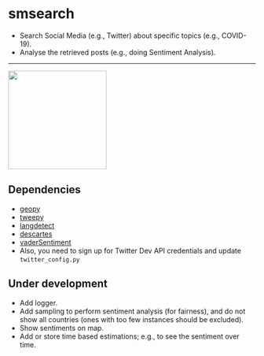 # smsearch
* Search Social Media (e.g., Twitter) about specific topics (e.g., COVID-19).
* Analyse the retrieved posts (e.g., doing Sentiment Analysis).
<hr/>

<img src="https://github.com/ipavlopoulos/smsearch/blob/master/smsearch.png" width="200"/>

## Dependencies
* [geopy](https://pypi.org/project/geopy/)
* [tweepy](https://pypi.org/project/tweepy/)
* [langdetect](https://pypi.org/project/langdetect/)
* [descartes](https://pypi.org/project/descartes/)
* [vaderSentiment](https://pypi.org/project/vaderSentiment/)
* Also, you need to sign up for Twitter Dev API credentials and update ``twitter_config.py``

## Under development
* Add logger.
* Add sampling to perform sentiment analysis (for fairness), and do not show all countries (ones with too few instances should be excluded).
* Show sentiments on map.
* Add or store time based estimations; e.g., to see the sentiment over time.
